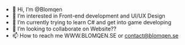 - 👋 Hi, I’m @Blomqen
- 👀 I’m interested in Front-end development and UI/UX Design
- 🌱 I’m currently trying to learn C# and get into game developing
- 💞️ I’m looking to collaborate on Website??
- 📫 How to reach me WWW.BLOMQEN.SE or contact@blomqen.se

<!---
Blomqen/Blomqen is a ✨ special ✨ repository because its `README.md` (this file) appears on your GitHub profile.
You can click the Preview link to take a look at your changes.
--->
